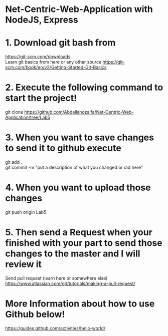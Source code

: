 # Net-Centric-Web-Application with NodeJS, Express

# 1. Download git bash from
https://git-scm.com/downloads <br>
Learn git basics from here or any other source https://git-scm.com/book/en/v2/Getting-Started-Git-Basics

# 2. Execute the following command to start the project!
git clone https://github.com/Abdallahozaifa/Net-Centric-Web-Application/tree/Lab5

# 3. When you want to save changes to send it to github execute
git add . <br>
git commit -m "put a description of what you changed or did here"

# 4. When you want to upload those changes 
git push origin Lab5

# 5. Then send a Request when your finished with your part to send those changes to the master and I will review it
Send pull request (learn here or somewhere else) https://www.atlassian.com/git/tutorials/making-a-pull-request/

# More Information about how to use Github below!
https://guides.github.com/activities/hello-world/

